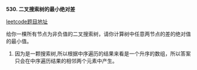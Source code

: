 **530. 二叉搜索树的最小绝对差**

[leetcode题目地址](https://leetcode-cn.com/problems/minimum-absolute-difference-in-bst/)
  
给你一棵所有节点为非负值的二叉搜索树，请你计算树中任意两节点的差的绝对值的最小值。

1. 因为是一颗搜索树,所以根据中序遍历的结果来看是一个升序的数组，所以答案只会在中序遍历结果的相邻两个元素中产生。  
